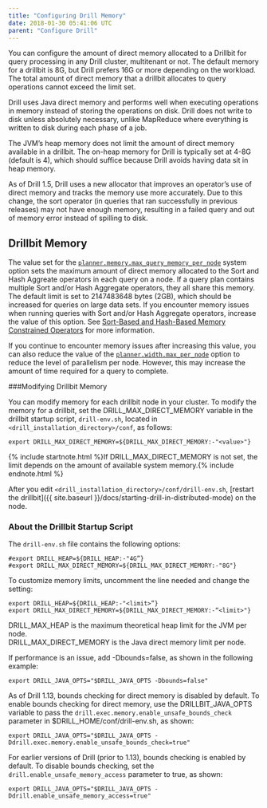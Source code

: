 ```yaml
---
title: "Configuring Drill Memory"
date: 2018-01-30 05:41:06 UTC
parent: "Configure Drill"
---
```


You can configure the amount of direct memory allocated to a Drillbit for query processing in any Drill cluster, multitenant or not. The default memory for a drillbit is 8G, but Drill prefers 16G or more depending on the workload. The total amount of direct memory that a drillbit allocates to query operations cannot exceed the limit set.

Drill uses Java direct memory and performs well when executing operations in memory instead of storing the operations on disk. Drill does not write to disk unless absolutely necessary, unlike MapReduce where everything is written to disk during each phase of a job.

The JVM’s heap memory does not limit the amount of direct memory available in
a drillbit. The on-heap memory for Drill is typically set at 4-8G (default is 4), which should
suffice because Drill avoids having data sit in heap memory.

As of Drill 1.5, Drill uses a new allocator that improves an operator’s use of direct memory and tracks the memory use more accurately. Due to this change, the sort operator (in queries that ran successfully in previous releases) may not have enough memory, resulting in a failed query and out of memory error instead of spilling to disk.     


## Drillbit Memory  
The value set for the [`planner.memory.max_query_memory_per_node`]({{site.baseurl}}/docs/configuration-options-introduction/#system-options) system option sets the maximum amount of direct memory allocated to the Sort and Hash Aggreate operators in each query on a node. If a query plan contains multiple Sort and/or Hash Aggregate operators, they all share this memory. The default limit is set to 2147483648 bytes (2GB), which should be increased for queries on large data sets. If you encounter memory issues when running queries with Sort and/or Hash Aggregate operators, increase the value of this option. See [Sort-Based and Hash-Based Memory Constrained Operators](https://drill.apache.org/docs/sort-based-and-hash-based-memory-constrained-operators/) for more information.  

If you continue to encounter memory issues after increasing this value, you can also reduce the value of the [`planner.width.max_per_node`]({{site.baseurl}}/docs/configuration-options-introduction/) option to reduce the level of parallelism per node. However, this may increase the amount of time required for a query to complete. 

###Modifying Drillbit Memory

You can modify memory for each drillbit node in your cluster. To modify the memory for a drillbit, set the DRILL_MAX_DIRECT_MEMORY variable in the drillbit startup script, `drill-env.sh`, located in `<drill_installation_directory>/conf`, as follows:

    export DRILL_MAX_DIRECT_MEMORY=${DRILL_MAX_DIRECT_MEMORY:-"<value>"}

{% include startnote.html %}If DRILL_MAX_DIRECT_MEMORY is not set, the limit depends on the amount of available system memory.{% include endnote.html %}

After you edit `<drill_installation_directory>/conf/drill-env.sh`, [restart the drillbit]({{ site.baseurl }}/docs/starting-drill-in-distributed-mode) on the node.

### About the Drillbit Startup Script

The `drill-env.sh` file contains the following options:

    #export DRILL_HEAP=${DRILL_HEAP:-"4G”}  
    #export DRILL_MAX_DIRECT_MEMORY=${DRILL_MAX_DIRECT_MEMORY:-"8G"}

To customize memory limits, uncomment the line needed and change the setting:  

    export DRILL_HEAP=${DRILL_HEAP:-"<limit>”}
    export DRILL_MAX_DIRECT_MEMORY=${DRILL_MAX_DIRECT_MEMORY:-“<limit>"}  

DRILL_MAX_HEAP is the maximum theoretical heap limit for the JVM per node.  
DRILL_MAX_DIRECT_MEMORY is the Java direct memory limit per node.  

If performance is an issue, add -Dbounds=false, as shown in the following example:

    export DRILL_JAVA_OPTS="$DRILL_JAVA_OPTS -Dbounds=false"  

As of Drill 1.13, bounds checking for direct memory is disabled by default. To enable bounds checking for direct memory, use the DRILLBIT_JAVA_OPTS variable to pass the `drill.exec.memory.enable_unsafe_bounds_check` parameter in $DRILL_HOME/conf/drill-env.sh, as shown:  

    export DRILL_JAVA_OPTS="$DRILL_JAVA_OPTS -Ddrill.exec.memory.enable_unsafe_bounds_check=true"  


For earlier versions of Drill (prior to 1.13), bounds checking is enabled by default. To disable bounds checking, set the `drill.enable_unsafe_memory_access` parameter to true, as shown:  


    export DRILL_JAVA_OPTS="$DRILL_JAVA_OPTS -Ddrill.enable_unsafe_memory_access=true"
  
  


